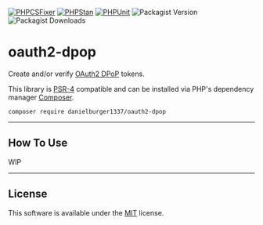 [![PHPCSFixer](https://github.com/danielburger1337/oauth2-dpop-php/actions/workflows/phpcsfixer.yml/badge.svg)](https://github.com/danielburger1337/oauth2-dpop-php/actions/workflows/phpcsfixer.yml)
[![PHPStan](https://github.com/danielburger1337/oauth2-dpop-php/actions/workflows/phpstan.yml/badge.svg)](https://github.com/danielburger1337/oauth2-dpop-php/actions/workflows/phpstan.yml)
[![PHPUnit](https://github.com/danielburger1337/oauth2-dpop-php/actions/workflows/phpunit.yml/badge.svg)](https://github.com/danielburger1337/oauth2-dpop-php/actions/workflows/phpunit.yml)
![Packagist Version](https://img.shields.io/packagist/v/danielburger1337/oauth2-dpop?link=https%3A%2F%2Fpackagist.org%2Fpackages%2Fdanielburger1337%2Foauth2-dpop)
![Packagist Downloads](https://img.shields.io/packagist/dt/danielburger1337/oauth2-dpop?link=https%3A%2F%2Fpackagist.org%2Fpackages%2Fdanielburger1337%2Foauth2-dpop)

# oauth2-dpop

Create and/or verify [OAuth2 DPoP](https://datatracker.ietf.org/doc/html/rfc9449) tokens.

This library is [PSR-4](https://www.php-fig.org/psr/psr-4/) compatible and can be installed via PHP's dependency manager [Composer](https://getcomposer.org).

```shell
composer require danielburger1337/oauth2-dpop
```

---

## How To Use

WIP

---

## License

This software is available under the [MIT](LICENSE) license.
